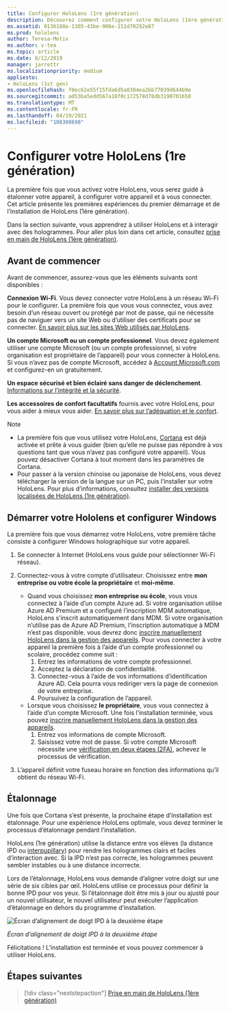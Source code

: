 ```yaml
---
title: Configurer HoloLens (1re génération)
description: Découvrez comment configurer votre HoloLens (1ère génération) pour la première fois sur Wi-Fi réseau à l’aide d’un compte Microsoft (MSA) ou Azure Active Directory (AAD).
ms.assetid: 0136188e-1305-43be-906e-151d70292e87
ms.prod: hololens
author: Teresa-Motiv
ms.author: v-tea
ms.topic: article
ms.date: 8/12/2019
manager: jarrettr
ms.localizationpriority: medium
appliesto:
- HoloLens (1st gen)
ms.openlocfilehash: f0ec62e55f15fda6d5a8304ea2bb77039d644b9e
ms.sourcegitcommit: ad53ba5edd567a18f0c172578d78db3190701650
ms.translationtype: MT
ms.contentlocale: fr-FR
ms.lasthandoff: 04/19/2021
ms.locfileid: "108308698"
---
```

# <a name="set-up-your-hololens-1st-gen"></a>Configurer votre HoloLens (1re génération)

La première fois que vous activez votre HoloLens, vous serez guidé à étalonner votre appareil, à configurer votre appareil et à vous connecter.  Cet article présente les premières expériences du premier démarrage et de l’installation de HoloLens (1ère génération).

Dans la section suivante, vous apprendrez à utiliser HoloLens et à interagir avec des hologrammes. Pour aller plus loin dans cet article, consultez [prise en main de HoloLens (1ère génération)](hololens1-basic-usage.md).

## <a name="before-you-start"></a>Avant de commencer

Avant de commencer, assurez-vous que les éléments suivants sont disponibles :

**Connexion Wi-Fi**. Vous devez connecter votre HoloLens à un réseau Wi-Fi pour le configurer. La première fois que vous vous connectez, vous avez besoin d’un réseau ouvert ou protégé par mot de passe, qui ne nécessite pas de naviguer vers un site Web ou d’utiliser des certificats pour se connecter. [En savoir plus sur les sites Web utilisés par HoloLens](hololens-offline.md).

**Un compte Microsoft ou un compte professionnel**. Vous devez également utiliser une compte Microsoft (ou un compte professionnel, si votre organisation est propriétaire de l’appareil) pour vous connecter à HoloLens. Si vous n’avez pas de compte Microsoft, accédez à [Account.Microsoft.com](https://account.microsoft.com) et configurez-en un gratuitement.

**Un espace sécurisé et bien éclairé sans danger de déclenchement**. [Informations sur l’intégrité et la sécurité](https://go.microsoft.com/fwlink/p/?LinkId=746661).

**Les accessoires de confort facultatifs** fournis avec votre HoloLens, pour vous aider à mieux vous aider. [En savoir plus sur l’adéquation et le confort](https://support.microsoft.com/help/12632/hololens-fit-your-hololens).

> [!NOTE]
>  
> - La première fois que vous utilisez votre HoloLens, [Cortana](hololens-cortana.md) est déjà activée et prête à vous guider (bien qu’elle ne puisse pas répondre à vos questions tant que vous n’avez pas configuré votre appareil). Vous pouvez désactiver Cortana à tout moment dans les paramètres de Cortana.
> - Pour passer à la version chinoise ou japonaise de HoloLens, vous devez télécharger la version de la langue sur un PC, puis l’installer sur votre HoloLens. Pour plus d’informations, consultez [installer des versions localisées de HoloLens (1re génération)](hololens1-install-localized.md).

## <a name="start-your-hololens-and-set-up-windows"></a>Démarrer votre Hololens et configurer Windows

La première fois que vous démarrez votre HoloLens, votre première tâche consiste à configurer Windows holographique sur votre appareil.

1. Se connecter à Internet (HoloLens vous guide pour sélectionner Wi-Fi réseau).

1. Connectez-vous à votre compte d’utilisateur. Choisissez entre **mon entreprise ou votre école la propriétaire** et **moi-même**.
    - Quand vous choisissez **mon entreprise ou école**, vous vous connectez à l’aide d’un compte Azure ad. Si votre organisation utilise Azure AD Premium et a configuré l’inscription MDM automatique, HoloLens s’inscrit automatiquement dans MDM. Si votre organisation n’utilise pas de Azure AD Premium, l’inscription automatique à MDM n’est pas disponible. vous devrez donc [inscrire manuellement HoloLens dans la gestion des appareils](hololens-enroll-mdm.md#different-ways-to-enroll). Pour vous connecter à votre appareil la première fois à l’aide d’un compte professionnel ou scolaire, procédez comme suit :
        1. Entrez les informations de votre compte professionnel.
        1. Acceptez la déclaration de confidentialité.
        1. Connectez-vous à l’aide de vos informations d’identification Azure AD. Cela pourra vous rediriger vers la page de connexion de votre entreprise.
        1. Poursuivez la configuration de l’appareil.
    - Lorsque vous choisissez **le propriétaire**, vous vous connectez à l’aide d’un compte Microsoft. Une fois l’installation terminée, vous pouvez [inscrire manuellement HoloLens dans la gestion des appareils](hololens-enroll-mdm.md#different-ways-to-enroll).
        1. Entrez vos informations de compte Microsoft.
        1. Saisissez votre mot de passe. Si votre compte Microsoft nécessite une [vérification en deux étapes (2FA)](https://blogs.technet.microsoft.com/microsoft_blog/2013/04/17/microsoft-account-gets-more-secure/), achevez le processus de vérification.

1. L’appareil définit votre fuseau horaire en fonction des informations qu’il obtient du réseau Wi-Fi.

## <a name="calibration"></a>Étalonnage

Une fois que Cortana s’est présente, la prochaine étape d’installation est étalonnage. Pour une expérience HoloLens optimale, vous devez terminer le processus d’étalonnage pendant l’installation.

HoloLens (1re génération) utilise la distance entre vos élèves (la distance IPD ou [interpupillary](https://en.wikipedia.org/wiki/Interpupillary_distance)) pour rendre les hologrammes clairs et faciles d’interaction avec. Si la IPD n’est pas correcte, les hologrammes peuvent sembler instables ou à une distance incorrecte.

Lors de l’étalonnage, HoloLens vous demande d’aligner votre doigt sur une série de six cibles par œil. HoloLens utilise ce processus pour définir la bonne IPD pour vos yeux. Si l’étalonnage doit être mis à jour ou ajusté pour un nouvel utilisateur, le nouvel utilisateur peut exécuter l’application d’étalonnage en dehors du programme d’installation.

![Écran d’alignement de doigt IPD à la deuxième étape](./images/ipd-finger-alignment-300px.jpg)

*Écran d’alignement de doigt IPD à la deuxième étape*

Félicitations ! L’installation est terminée et vous pouvez commencer à utiliser HoloLens.

## <a name="next-steps"></a>Étapes suivantes

> [!div class="nextstepaction"]
> [Prise en main de HoloLens (1ère génération)](hololens1-basic-usage.md)
